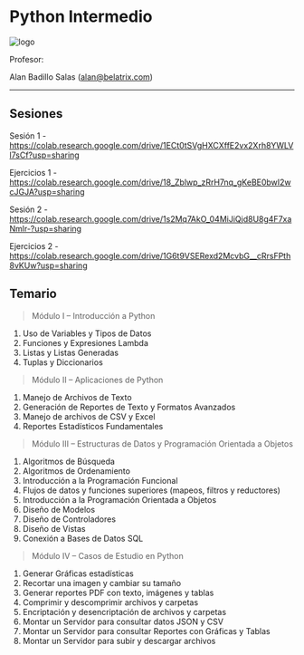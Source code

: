 # Python Intermedio

![logo](https://www.belatrix.com/wp-content/uploads/2023/08/belatrix-logosweb-1.png)

Profesor: 

Alan Badillo Salas (alan@belatrix.com)

---

## Sesiones

Sesión 1 - https://colab.research.google.com/drive/1ECt0tSVgHXCXffE2vx2Xrh8YWLVl7sCf?usp=sharing

Ejercicios 1 - https://colab.research.google.com/drive/18_Zblwp_zRrH7nq_gKeBE0bwI2wcJGJA?usp=sharing

Sesión 2 - https://colab.research.google.com/drive/1s2Mq7AkO_04MiJiQjd8U8g4F7xaNmlr-?usp=sharing

Ejercicios 2 - https://colab.research.google.com/drive/1G6t9VSERexd2McvbG__cRrsFPth8vKUw?usp=sharing

## Temario

> Módulo I – Introducción a Python

1. Uso de Variables y Tipos de Datos
2. Funciones y Expresiones Lambda
3. Listas y Listas Generadas
4. Tuplas y Diccionarios 

> Módulo II – Aplicaciones de Python

1. Manejo de Archivos de Texto
2. Generación de Reportes de Texto y Formatos Avanzados
3. Manejo de archivos de CSV y Excel
4. Reportes Estadísticos Fundamentales

> Módulo III – Estructuras de Datos y Programación
Orientada a Objetos

1. Algoritmos de Búsqueda
2. Algoritmos de Ordenamiento
3. Introducción a la Programación Funcional
4. Flujos de datos y funciones superiores (mapeos, filtros y reductores)
5. Introducción a la Programación Orientada a Objetos
6. Diseño de Modelos
7. Diseño de Controladores
8. Diseño de Vistas
9. Conexión a Bases de Datos SQL

> Módulo IV – Casos de Estudio en Python

1. Generar Gráficas estadísticas
2. Recortar una imagen y cambiar su tamaño
3. Generar reportes PDF con texto, imágenes y tablas
4. Comprimir y descomprimir archivos y carpetas
5. Encriptación y desencriptación de archivos y carpetas
6. Montar un Servidor para consultar datos JSON y CSV
7. Montar un Servidor para consultar Reportes con Gráficas y Tablas
8. Montar un Servidor para subir y descargar archivos

